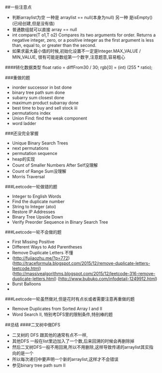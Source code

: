 ##一些注意点
- 判断arraylist为空 一种是 arraylist == null(本身为null) 另一种 是isEmpty() (已经创建,但是没有值)
- 普通数组就可以直接 array == null
- int compare(T o1,T o2)
Compares its two arguments for order. Returns a negative integer, zero, or a positive integer as the first argument is less than, equal to, or greater than the second.
- 如果求最大最小值的时候,初始化设置不一定是Integer.MAX_VALUE / MIN_VALUE, 很有可能是数组第一个数字,注意题意,容易粗心

####转化数据类型
	float ratio = diffFrom30 / 30;
	rgb[0] = (int) (255 * ratio);

###重做的题
- inorder successor in bst done
- binary tree path sum done
- subarry sum closest done
- maximum product subarray done
- best time to buy and sell stock iii
- permutations index
- Union Find: find the weak component
- word ladder

###还没完全掌握
 - Unique Binary Search Trees
 - next permutations
 - permutation sequence
 - heap的实现
 - Count of Smaller Numbers After Self没理解
 - Count of Range Sum没理解
 - Morris Traversal

###Leetcode一轮做错的题
- Integer to English Words
- Find the duplicate number
- String to Integer (atoi)
- Restore IP Addresses
- Binary Tree Upside Down
- Verify Preorder Sequence in Binary Search Tree

###Leetcode一轮不会做的题
- First Missing Positive
- Different Ways to Add Parentheses
- Remove Duplicate Letters 不懂
- (http://fujiaozhu.me/?p=772) (http://traceformula.blogspot.com/2015/12/remove-duplicate-letters-leetcode.html) (http://massivealgorithms.blogspot.com/2015/12/leetcode-316-remove-duplicate-letters.html) (http://www.bubuko.com/infodetail-1249912.html)
- Burst Balloons
-

###Leetcode一轮虽然做对,但是花时有点长或者需要注意再重做的题
- Remove Duplicates from Sorted Array I and II
- Word Search II, 特别考DFS里的限制条件,特别棒的题

##总结
####二叉树中做DFS
- 二叉树的 DFS 跟其他的通常有点不一样,
- 其他DFS 一般在list里边加入了一个数,后来回溯的时候会再删除掉
- 然后二叉树DFS一般不用回溯,所以不用删除,这样导致传递的arraylist其实指向的是一个
- 所以每次递归中要声明一个新的arraylist,这样才不会错误
- 参见binary tree path sum II
